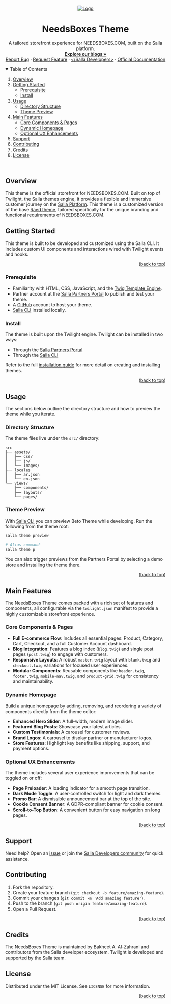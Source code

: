 <div id="top"></div>
<br />
<div align="center">
  <a href="https://needsboxes.com">
    <img src="https://salla.dev/wp-content/uploads/2023/03/1-Light.png" alt="Logo">
  </a>
  <h1 align="center">NeedsBoxes Theme</h1>
  <p align="center">
    A tailored storefront experience for NEEDSBOXES.COM, built on the Salla platform.
    <br />
    <a href="https://salla.dev/"><strong>Explore our blogs »</strong></a>
    <br />
    <a href="https://github.com/bakhe8/Master/issues/new">Report Bug</a> ·
    <a href="https://github.com/bakhe8/Master/discussions/new">Request Feature</a> · <a href="https://t.me/salladev">&lt;/Salla Developers&gt;</a> · <a href="https://docs.salla.dev/?nav=01HNFTD5Y5ESFQS3P9MJ0721VM">Official Documentation</a>
  </p>
</div>

<details open>
  <summary>Table of Contents</summary>
  <ol>
    <li><a href="#overview">Overview</a></li>
    <li><a href="#getting-started">Getting Started</a>
      <ul>
        <li><a href="#prerequisite">Prerequisite</a></li>
        <li><a href="#install">Install</a></li>
      </ul>
    </li>
    <li><a href="#usage">Usage</a>
      <ul>
        <li><a href="#directory-structure">Directory Structure</a></li>
        <li><a href="#theme-preview">Theme Preview</a></li>
      </ul>
    </li>
    <li><a href="#main-features">Main Features</a>
      <ul>
        <li><a href="#core-components--pages">Core Components & Pages</a></li>
        <li><a href="#dynamic-homepage">Dynamic Homepage</a></li>
        <li><a href="#optional-ux-enhancements">Optional UX Enhancements</a></li>
      </ul>
    </li>
    <li><a href="#support">Support</a></li>
    <li><a href="#contributing">Contributing</a></li>
    <li><a href="#credits">Credits</a></li>
    <li><a href="#license">License</a></li>
  </ol>
</details>

<br>

## Overview
This theme is the official storefront for NEEDSBOXES.COM. Built on top of Twilight, the Salla themes engine, it provides a flexible and immersive customer journey on the [Salla Platform](https://salla.sa/site/).
This theme is a customized version of the base [Raed theme](https://github.com/SallaApp/theme-raed), tailored specifically for the unique branding and functional requirements of NEEDSBOXES.COM.
## Getting Started
This theme is built to be developed and customized using the Salla CLI. It includes custom UI components and interactions wired with Twilight events and hooks.

<p align="right">(<a href="#top">back to top</a>)</p>

### Prerequisite
- Familiarity with HTML, CSS, JavaScript, and the [Twig Template Engine](https://twig.symfony.com/).
- Partner account at the [Salla Partners Portal](https://salla.partners/) to publish and test your theme.
- A [GitHub](https://github.com) account to host your theme.
- [Salla CLI](https://www.npmjs.com/package/@salla.sa/cli) installed locally.

### Install
The theme is built upon the Twilight engine. Twilight can be installed in two ways:

- Through the [Salla Partners Portal](https://docs.salla.dev/doc-421877/?nav=01HNFTD5Y5ESFQS3P9MJ0721VM#creating-theme-via-salla-partners-portal)
- Through the [Salla CLI](https://docs.salla.dev/doc-422775/?nav=01HNA8QHCPJTCY5VSEZ616JCAK)

Refer to the full [installation guide](https://docs.salla.dev/doc-421877/?nav=01HNFTD5Y5ESFQS3P9MJ0721VM) for more detail on creating and installing themes.

<p align="right">(<a href="#top">back to top</a>)</p>

## Usage
The sections below outline the directory structure and how to preview the theme while you iterate.

### Directory Structure
The theme files live under the `src/` directory:

```shell
src
├── assets/
│   ├── css/
│   ├── js/
│   └── images/
├── locales
│   ├── ar.json
│   └── en.json
└── views/
    ├── components/
    ├── layouts/
    └── pages/
```

### Theme Preview
With [Salla CLI](https://github.com/SallaApp/Salla-CLI) you can preview Beto Theme while developing. Run the following from the theme root:

```bash
salla theme preview

# Alias command
salla theme p
```

You can also trigger previews from the Partners Portal by selecting a demo store and installing the theme there.

<p align="right">(<a href="#top">back to top</a>)</p>

## Main Features
The NeedsBoxes Theme comes packed with a rich set of features and components, all configurable via the `twilight.json` manifest to provide a highly customizable storefront experience.

### Core Components & Pages
- **Full E-commerce Flow**: Includes all essential pages: Product, Category, Cart, Checkout, and a full Customer Account dashboard.
- **Blog Integration**: Features a blog index (`blog.twig`) and single post pages (`post.twig`) to engage with customers.
- **Responsive Layouts**: A robust `master.twig` layout with `blank.twig` and `checkout.twig` variations for focused user experiences.
- **Modular Components**: Reusable components like `header.twig`, `footer.twig`, `mobile-nav.twig`, and `product-grid.twig` for consistency and maintainability.

### Dynamic Homepage
Build a unique homepage by adding, removing, and reordering a variety of components directly from the theme editor:
- **Enhanced Hero Slider**: A full-width, modern image slider.
- **Featured Blog Posts**: Showcase your latest articles.
- **Custom Testimonials**: A carousel for customer reviews.
- **Brand Logos**: A carousel to display partner or manufacturer logos.
- **Store Features**: Highlight key benefits like shipping, support, and payment options.

### Optional UX Enhancements
The theme includes several user experience improvements that can be toggled on or off:
- **Page Preloader**: A loading indicator for a smooth page transition.
- **Dark Mode Toggle**: A user-controlled switch for light and dark themes.
- **Promo Bar**: A dismissible announcement bar at the top of the site.
- **Cookie Consent Banner**: A GDPR-compliant banner for cookie consent.
- **Scroll-to-Top Button**: A convenient button for easy navigation on long pages.

<p align="right">(<a href="#top">back to top</a>)</p>

## Support
Need help? Open an [issue](https://github.com/bakhe8/Master/issues/new) or join the [Salla Developers community](https://t.me/salladev) for quick assistance.

## Contributing
1. Fork the repository.
2. Create your feature branch (`git checkout -b feature/amazing-feature`).
3. Commit your changes (`git commit -m 'Add amazing feature'`).
4. Push to the branch (`git push origin feature/amazing-feature`).
5. Open a Pull Request.

<p align="right">(<a href="#top">back to top</a>)</p>

## Credits
The NeedsBoxes Theme is maintained by Bakheet A. Al-Zahrani and contributors from the Salla developer ecosystem. Twilight is developed and supported by the Salla team.

## License
Distributed under the MIT License. See `LICENSE` for more information.

<p align="right">(<a href="#top">back to top</a>)</p>
